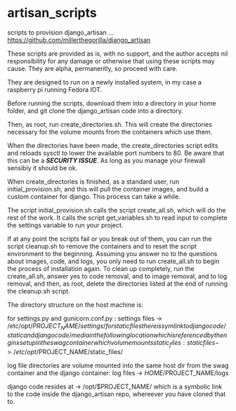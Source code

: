 # artisan_scripts
scripts to provision django_artisan ... https://github.com/millerthegorilla/django_artisan

These scripts are provided as is, with no support, and the author accepts nil responsibility for any damage or otherwise that using these scripts may cause.  They are alpha, permanently, so proceed with care.

They are designed to run on a newly installed system, in my case a raspberry pi running Fedora IOT.

Before running the scripts, download them into a directory in your home folder, and git clone the django_artisan code into a directory.

Then, as root, run create_directories.sh.  This will create the directories necessary for the volume mounts from the containers which use them.

When the directories have been made, the create_directories script edits and reloads sysctl to lower the available port numbers to 80.  Be aware that this can be a ***SECURITY ISSUE***.  As long as you manage your firewall sensibly it should be ok.

When create_directories is finished, as a standard user, run initial_provision.sh, and this will pull the container images, and build a custom container for django.  This process can take a while.

The script initial_provision.sh calls the script create_all.sh, which will do the rest of the work.  It calls the script get_variables.sh to read input to complete the settings variable to run your project.

If at any point the scripts fail or you break out of them, you can run the script cleanup.sh to remove the containers and to reset the script environment to the beginning.
Assuming you answer no to the questions about images, code, and logs, you only need to run create_all.sh to begin the process of installation again.
To clean up completely, run the create_all.sh, answer yes to code removal, and to image removal, and to log removal, and then, as root, delete the directories listed at the end of running the cleanup.sh script.

The directory structure on the host machine is:

for settings.py and gunicorn.conf.py :
    settings files -> /etc/opt/$PROJECT_NAME/settings/
for static files there is symlink to django code/static and django code/media inthe following location which is referenced by the nginx set up in the swag container which volume mounts static_files:
    static files -> /etc/opt/$PROJECT_NAME/static_files/
    
log file directories are volume mounted into the same host dir from the swag container and the django container:
    log files -> $HOME/$PROJECT_NAME/logs

django code resides at -> /opt/$PROJECT_NAME/ which is a symbolic link to the code inside the django_artisan repo, whereever you have cloned that to.
